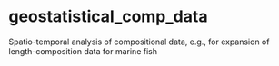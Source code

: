 # geostatistical_comp_data
Spatio-temporal analysis of compositional data, e.g., for expansion of length-composition data for marine fish
